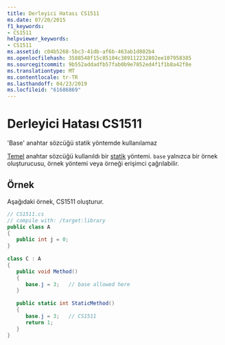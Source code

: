 ```yaml
---
title: Derleyici Hatası CS1511
ms.date: 07/20/2015
f1_keywords:
- CS1511
helpviewer_keywords:
- CS1511
ms.assetid: c04b5268-5bc3-41db-af6b-463ab1d802b4
ms.openlocfilehash: 3588548f15c85104c389112232802ee107958385
ms.sourcegitcommit: 9b552addadfb57fab0b9e7852ed4f1f1b8a42f8e
ms.translationtype: MT
ms.contentlocale: tr-TR
ms.lasthandoff: 04/23/2019
ms.locfileid: "61686869"
---
```

# <a name="compiler-error-cs1511"></a>Derleyici Hatası CS1511
'Base' anahtar sözcüğü statik yöntemde kullanılamaz  
  
 [Temel](../../csharp/language-reference/keywords/base.md) anahtar sözcüğü kullanıldı bir [statik](../../csharp/language-reference/keywords/static.md) yöntemi. `base` yalnızca bir örnek oluşturucusu, örnek yöntemi veya örneği erişimci çağrılabilir.  
  
## <a name="example"></a>Örnek  
 Aşağıdaki örnek, CS1511 oluşturur.  
  
```csharp  
// CS1511.cs  
// compile with: /target:library  
public class A  
{  
   public int j = 0;  
}  
  
class C : A  
{  
   public void Method()  
   {  
      base.j = 3;   // base allowed here  
   }  
  
   public static int StaticMethod()  
   {  
      base.j = 3;   // CS1511  
      return 1;  
   }  
}  
```
